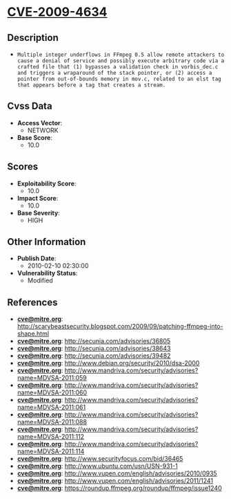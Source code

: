 
# [CVE-2009-4634](http://scarybeastsecurity.blogspot.com/2009/09/patching-ffmpeg-into-shape.html)

## Description

- `Multiple integer underflows in FFmpeg 0.5 allow remote attackers to cause a denial of service and possibly execute arbitrary code via a crafted file that (1) bypasses a validation check in vorbis_dec.c and triggers a wraparound of the stack pointer, or (2) access a pointer from out-of-bounds memory in mov.c, related to an elst tag that appears before a tag that creates a stream.`

## Cvss Data

- **Access Vector**:
  - NETWORK
- **Base Score**:
  - 10.0

## Scores

- **Exploitability Score**:
  - 10.0
- **Impact Score**:
  - 10.0
- **Base Severity**:
  - HIGH

## Other Information

- **Publish Date**:
  - 2010-02-10 02:30:00
- **Vulnerability Status**:
  - Modified

## References

- **cve@mitre.org**: http://scarybeastsecurity.blogspot.com/2009/09/patching-ffmpeg-into-shape.html
- **cve@mitre.org**: http://secunia.com/advisories/36805
- **cve@mitre.org**: http://secunia.com/advisories/38643
- **cve@mitre.org**: http://secunia.com/advisories/39482
- **cve@mitre.org**: http://www.debian.org/security/2010/dsa-2000
- **cve@mitre.org**: http://www.mandriva.com/security/advisories?name=MDVSA-2011:059
- **cve@mitre.org**: http://www.mandriva.com/security/advisories?name=MDVSA-2011:060
- **cve@mitre.org**: http://www.mandriva.com/security/advisories?name=MDVSA-2011:061
- **cve@mitre.org**: http://www.mandriva.com/security/advisories?name=MDVSA-2011:088
- **cve@mitre.org**: http://www.mandriva.com/security/advisories?name=MDVSA-2011:112
- **cve@mitre.org**: http://www.mandriva.com/security/advisories?name=MDVSA-2011:114
- **cve@mitre.org**: http://www.securityfocus.com/bid/36465
- **cve@mitre.org**: http://www.ubuntu.com/usn/USN-931-1
- **cve@mitre.org**: http://www.vupen.com/english/advisories/2010/0935
- **cve@mitre.org**: http://www.vupen.com/english/advisories/2011/1241
- **cve@mitre.org**: https://roundup.ffmpeg.org/roundup/ffmpeg/issue1240
